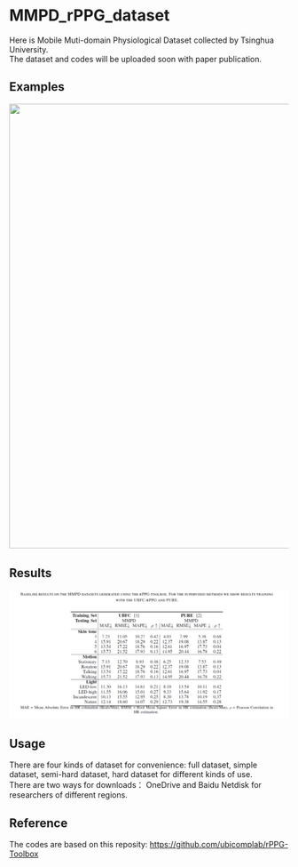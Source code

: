 # MMPD_rPPG_dataset
Here is Mobile Muti-domain Physiological Dataset collected by Tsinghua University.  
The dataset and codes will be uploaded soon with paper publication.

## Examples
<img src="https://github.com/McJackTang/Markdown_images/blob/main/dataset_sample.png?raw=true" width=600 height=800 />

## Results
<img src='https://github.com/McJackTang/Markdown_images/blob/main/result1.png' />

## Usage
There are four kinds of dataset for convenience: full dataset, simple dataset, semi-hard dataset, hard dataset for different kinds of use.  
There are two ways for downloads： OneDrive and Baidu Netdisk for researchers of different regions.

## Reference
The codes are based on this reposity: <https://github.com/ubicomplab/rPPG-Toolbox>
